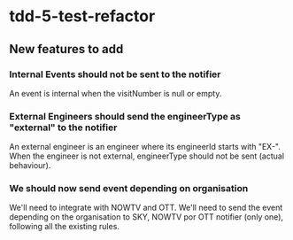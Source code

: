 # tdd-5-test-refactor

## New features to add

### Internal Events should not be sent to the notifier
An event is internal when the visitNumber is null or empty.

### External Engineers should send the engineerType as "external" to the notifier
An external engineer is an engineer where its engineerId starts with "EX-".
When the engineer is not external, engineerType should not be sent (actual behaviour).

### We should now send event depending on organisation
We'll need to integrate with NOWTV and OTT. 
We'll need to send the event depending on the organisation to SKY, NOWTV por OTT notifier (only one), following all the existing rules.